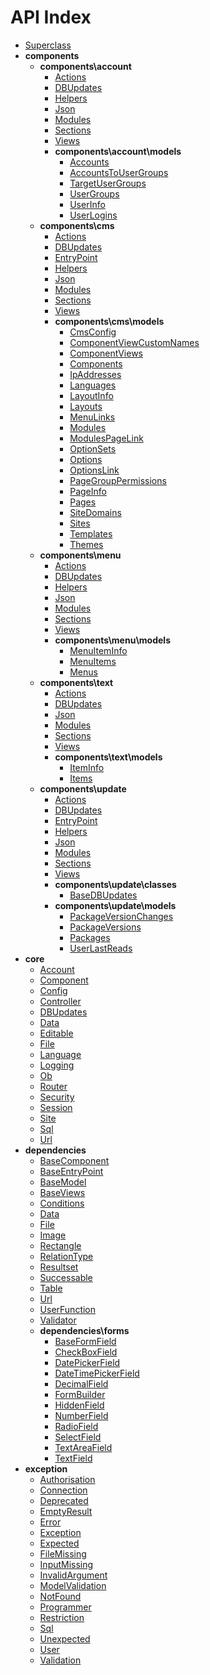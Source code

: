 # API Index

* [Superclass](Superclass.md)
* **components**
  * **components\account**
    * [Actions](components/account/Actions.md)
    * [DBUpdates](components/account/DBUpdates.md)
    * [Helpers](components/account/Helpers.md)
    * [Json](components/account/Json.md)
    * [Modules](components/account/Modules.md)
    * [Sections](components/account/Sections.md)
    * [Views](components/account/Views.md)
    * **components\account\models**
      * [Accounts](components/account/models/Accounts.md)
      * [AccountsToUserGroups](components/account/models/AccountsToUserGroups.md)
      * [TargetUserGroups](components/account/models/TargetUserGroups.md)
      * [UserGroups](components/account/models/UserGroups.md)
      * [UserInfo](components/account/models/UserInfo.md)
      * [UserLogins](components/account/models/UserLogins.md)
  * **components\cms**
    * [Actions](components/cms/Actions.md)
    * [DBUpdates](components/cms/DBUpdates.md)
    * [EntryPoint](components/cms/EntryPoint.md)
    * [Helpers](components/cms/Helpers.md)
    * [Json](components/cms/Json.md)
    * [Modules](components/cms/Modules.md)
    * [Sections](components/cms/Sections.md)
    * [Views](components/cms/Views.md)
    * **components\cms\models**
      * [CmsConfig](components/cms/models/CmsConfig.md)
      * [ComponentViewCustomNames](components/cms/models/ComponentViewCustomNames.md)
      * [ComponentViews](components/cms/models/ComponentViews.md)
      * [Components](components/cms/models/Components.md)
      * [IpAddresses](components/cms/models/IpAddresses.md)
      * [Languages](components/cms/models/Languages.md)
      * [LayoutInfo](components/cms/models/LayoutInfo.md)
      * [Layouts](components/cms/models/Layouts.md)
      * [MenuLinks](components/cms/models/MenuLinks.md)
      * [Modules](components/cms/models/Modules.md)
      * [ModulesPageLink](components/cms/models/ModulesPageLink.md)
      * [OptionSets](components/cms/models/OptionSets.md)
      * [Options](components/cms/models/Options.md)
      * [OptionsLink](components/cms/models/OptionsLink.md)
      * [PageGroupPermissions](components/cms/models/PageGroupPermissions.md)
      * [PageInfo](components/cms/models/PageInfo.md)
      * [Pages](components/cms/models/Pages.md)
      * [SiteDomains](components/cms/models/SiteDomains.md)
      * [Sites](components/cms/models/Sites.md)
      * [Templates](components/cms/models/Templates.md)
      * [Themes](components/cms/models/Themes.md)
  * **components\menu**
    * [Actions](components/menu/Actions.md)
    * [DBUpdates](components/menu/DBUpdates.md)
    * [Helpers](components/menu/Helpers.md)
    * [Json](components/menu/Json.md)
    * [Modules](components/menu/Modules.md)
    * [Sections](components/menu/Sections.md)
    * [Views](components/menu/Views.md)
    * **components\menu\models**
      * [MenuItemInfo](components/menu/models/MenuItemInfo.md)
      * [MenuItems](components/menu/models/MenuItems.md)
      * [Menus](components/menu/models/Menus.md)
  * **components\text**
    * [Actions](components/text/Actions.md)
    * [DBUpdates](components/text/DBUpdates.md)
    * [Json](components/text/Json.md)
    * [Modules](components/text/Modules.md)
    * [Sections](components/text/Sections.md)
    * [Views](components/text/Views.md)
    * **components\text\models**
      * [ItemInfo](components/text/models/ItemInfo.md)
      * [Items](components/text/models/Items.md)
  * **components\update**
    * [Actions](components/update/Actions.md)
    * [DBUpdates](components/update/DBUpdates.md)
    * [EntryPoint](components/update/EntryPoint.md)
    * [Helpers](components/update/Helpers.md)
    * [Json](components/update/Json.md)
    * [Modules](components/update/Modules.md)
    * [Sections](components/update/Sections.md)
    * [Views](components/update/Views.md)
    * **components\update\classes**
      * [BaseDBUpdates](components/update/classes/BaseDBUpdates.md)
    * **components\update\models**
      * [PackageVersionChanges](components/update/models/PackageVersionChanges.md)
      * [PackageVersions](components/update/models/PackageVersions.md)
      * [Packages](components/update/models/Packages.md)
      * [UserLastReads](components/update/models/UserLastReads.md)
* **core**
  * [Account](core/Account.md)
  * [Component](core/Component.md)
  * [Config](core/Config.md)
  * [Controller](core/Controller.md)
  * [DBUpdates](core/DBUpdates.md)
  * [Data](core/Data.md)
  * [Editable](core/Editable.md)
  * [File](core/File.md)
  * [Language](core/Language.md)
  * [Logging](core/Logging.md)
  * [Ob](core/Ob.md)
  * [Router](core/Router.md)
  * [Security](core/Security.md)
  * [Session](core/Session.md)
  * [Site](core/Site.md)
  * [Sql](core/Sql.md)
  * [Url](core/Url.md)
* **dependencies**
  * [BaseComponent](dependencies/BaseComponent.md)
  * [BaseEntryPoint](dependencies/BaseEntryPoint.md)
  * [BaseModel](dependencies/BaseModel.md)
  * [BaseViews](dependencies/BaseViews.md)
  * [Conditions](dependencies/Conditions.md)
  * [Data](dependencies/Data.md)
  * [File](dependencies/File.md)
  * [Image](dependencies/Image.md)
  * [Rectangle](dependencies/Rectangle.md)
  * [RelationType](dependencies/RelationType.md)
  * [Resultset](dependencies/Resultset.md)
  * [Successable](dependencies/Successable.md)
  * [Table](dependencies/Table.md)
  * [Url](dependencies/Url.md)
  * [UserFunction](dependencies/UserFunction.md)
  * [Validator](dependencies/Validator.md)
  * **dependencies\forms**
    * [BaseFormField](dependencies/forms/BaseFormField.md)
    * [CheckBoxField](dependencies/forms/CheckBoxField.md)
    * [DatePickerField](dependencies/forms/DatePickerField.md)
    * [DateTimePickerField](dependencies/forms/DateTimePickerField.md)
    * [DecimalField](dependencies/forms/DecimalField.md)
    * [FormBuilder](dependencies/forms/FormBuilder.md)
    * [HiddenField](dependencies/forms/HiddenField.md)
    * [NumberField](dependencies/forms/NumberField.md)
    * [RadioField](dependencies/forms/RadioField.md)
    * [SelectField](dependencies/forms/SelectField.md)
    * [TextAreaField](dependencies/forms/TextAreaField.md)
    * [TextField](dependencies/forms/TextField.md)
* **exception**
  * [Authorisation](exception/Authorisation.md)
  * [Connection](exception/Connection.md)
  * [Deprecated](exception/Deprecated.md)
  * [EmptyResult](exception/EmptyResult.md)
  * [Error](exception/Error.md)
  * [Exception](exception/Exception.md)
  * [Expected](exception/Expected.md)
  * [FileMissing](exception/FileMissing.md)
  * [InputMissing](exception/InputMissing.md)
  * [InvalidArgument](exception/InvalidArgument.md)
  * [ModelValidation](exception/ModelValidation.md)
  * [NotFound](exception/NotFound.md)
  * [Programmer](exception/Programmer.md)
  * [Restriction](exception/Restriction.md)
  * [Sql](exception/Sql.md)
  * [Unexpected](exception/Unexpected.md)
  * [User](exception/User.md)
  * [Validation](exception/Validation.md)

